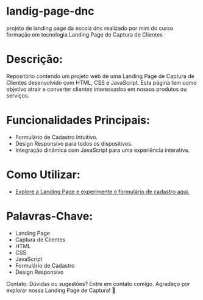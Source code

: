 # landig-page-dnc
projeto de landing page da escola dnc realizado por mim do curso formação em tecnologia 
Landing Page de Captura de Clientes

<h1>Descrição:</h1>
Repositório contendo um projeto web de uma Landing Page de Captura de Clientes desenvolvido com HTML, CSS e JavaScript. Esta página tem como objetivo atrair e converter clientes interessados em nossos produtos ou serviços.

<h1>Funcionalidades Principais:</h1>

<ul>
<li>Formulário de Cadastro Intuitivo.</li>
<li>Design Responsivo para todos os dispositivos.
</li>
<li>Integração dinâmica com JavaScript para uma experiência interativa.
</li>
</ul>

<h1>Como Utilizar:</h1>

<ul>

<li><a href="https://landig-page-dnc.netlify.app/"> Explore a Landing Page e experimente o formulário de cadastro aqui.</a> </li> 

</ul>

<h1>Palavras-Chave:</h1>

+ Landing Page
+ Captura de Clientes
+ HTML
+ CSS
+ JavaScript
+ Formulário de Cadastro
+ Design Responsivo

Contato:
Dúvidas ou sugestões? Entre em contato comigo. Agradeço por explorar nossa Landing Page de Captura! 🚀
